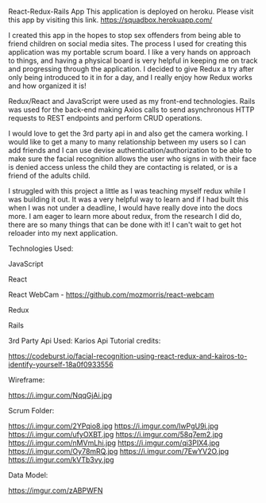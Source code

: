 React-Redux-Rails App This application is deployed on heroku. Please visit this app by visiting this link. https://squadbox.herokuapp.com/

I created this app in the hopes to stop sex offenders from being able to friend children on social media sites. The process I used for creating this application was my portable scrum board. I like a very hands on approach to things, and having a physical board is very helpful in keeping me on track and progressing through the application. I decided to give Redux a try after only being introduced to it in for a day, and I really enjoy how Redux works and how organized it is!

Redux/React and JavaScript were used as my front-end technologies. Rails was used for the back-end making Axios calls to send asynchronous HTTP requests to REST endpoints and perform CRUD operations.

I would love to get the 3rd party api in and also get the camera working. I would like to get a many to many relationship between my users so I can add friends and I can use devise authentication/authorization to be able to make sure the facial recognition allows the user who signs in with their face is denied access unless the child they are contacting is related, or is a friend of the adults child.

I struggled with this project a little as I was teaching myself redux while I was building it out. It was a very helpful way to learn and if I had built this when I was not under a deadline, I would have really dove into the docs more. I am eager to learn more about redux, from the research I did do, there are so many things that can be done with it! I can't wait to get hot reloader into my next application.

Technologies Used:

JavaScript

React

React WebCam - https://github.com/mozmorris/react-webcam

Redux

Rails

3rd Party Api Used: Karios Api Tutorial credits:

https://codeburst.io/facial-recognition-using-react-redux-and-kairos-to-identify-yourself-18a0f0933556

Wireframe:

https://i.imgur.com/NqqGjAi.jpg

Scrum Folder:

https://i.imgur.com/2YPqio8.jpg https://i.imgur.com/IwPgU9i.jpg https://i.imgur.com/ufyOXBT.jpg https://i.imgur.com/58q7em2.jpg https://i.imgur.com/nMVmLhi.jpg https://i.imgur.com/qi3PIX4.jpg https://i.imgur.com/Oy78mRQ.jpg https://i.imgur.com/7EwYV2O.jpg https://i.imgur.com/kVTb3vy.jpg

Data Model:

https://imgur.com/zABPWFN
